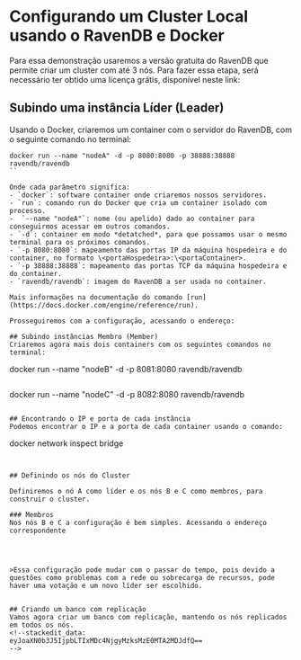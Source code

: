 # Configurando um Cluster Local  usando o RavenDB e Docker
Para essa demonstração usaremos a versão gratuita do RavenDB que permite criar um cluster com até 3 nós. Para fazer essa etapa, será necessário ter obtido uma licença grátis, disponível neste link: 

## Subindo uma instância Líder (Leader)
Usando o Docker, criaremos um container com o servidor do RavenDB, com o seguinte comando no terminal:
 
 ```
docker run --name "nodeA" -d -p 8080:8080 -p 38888:38888 ravendb/ravendb
 ``

Onde cada parâmetro significa:
- `docker`: software container onde criaremos nossos servidores.
- `run`: comando run do Docker que cria um container isolado com processo.
-  `--name "nodeA"`: nome (ou apelido) dado ao container para conseguirmos acessar em outros comandos.
- `-d`: container em modo *detatched*, para que possamos usar o mesmo terminal para os próximos comandos.
- `-p 8080:8080`: mapeamento das portas IP da máquina hospedeira e do container, no formato \<portaHospedeira>:\<portaContainer>.
- `-p 38888:38888`: mapeamento das portas TCP da máquina hospedeira e do container.
- `ravendb/ravendb`: imagem do RavenDB a ser usada no container.

Mais informações na documentação do comando [run](https://docs.docker.com/engine/reference/run). 

Prosseguiremos com a configuração, acessando o endereço: 

## Subindo instâncias Membro (Member)
Criaremos agora mais dois containers com os seguintes comandos no terminal:
 
 ```
docker run --name "nodeB" -d -p 8081:8080 ravendb/ravendb
 ```
 
 ```
docker run --name "nodeC" -d -p 8082:8080 ravendb/ravendb
 ```

## Encontrando o IP e porta de cada instância
Podemos encontrar o IP e a porta de cada container usando o comando:
 ```
docker network inspect bridge
```


## Definindo os nós do Cluster

Definiremos o nó A como líder e os nós B e C como membros, para construir o cluster.

### Membros
Nos nós B e C a configuração é bem simples. Acessando o endereço correspondente




>Essa configuração pode mudar com o passar do tempo, pois devido a questões como problemas com a rede ou sobrecarga de recursos, pode haver uma votação e um novo líder ser escolhido.


## Criando um banco com replicação
Vamos agora criar um banco com replicação, mantendo os nós replicados em todos os nós.
<!--stackedit_data:
eyJoaXN0b3J5IjpbLTIxMDc4NjgyMzksMzE0MTA2MDJdfQ==
-->